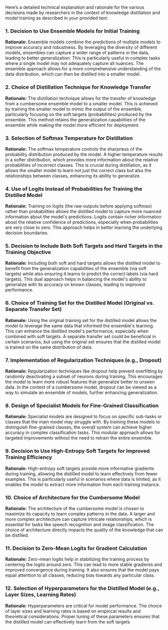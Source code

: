 Here’s a detailed technical explanation and rationale for the various decisions made by researchers in the context of knowledge distillation and model training as described in your provided text:

### 1. Decision to Use Ensemble Models for Initial Training
**Rationale:** Ensemble models combine the predictions of multiple models to improve accuracy and robustness. By leveraging the diversity of different models, ensembles can capture a wider range of patterns in the data, leading to better generalization. This is particularly useful in complex tasks where a single model may not adequately capture all nuances. The ensemble approach allows for a more comprehensive understanding of the data distribution, which can then be distilled into a smaller model.

### 2. Choice of Distillation Technique for Knowledge Transfer
**Rationale:** The distillation technique allows for the transfer of knowledge from a cumbersome ensemble model to a smaller model. This is achieved by training the smaller model to mimic the output of the ensemble, particularly focusing on the soft targets (probabilities) produced by the ensemble. This method retains the generalization capabilities of the ensemble while making the model more efficient for deployment.

### 3. Selection of Softmax Temperature for Distillation
**Rationale:** The softmax temperature controls the sharpness of the probability distribution produced by the model. A higher temperature results in a softer distribution, which provides more information about the relative probabilities of incorrect classes. This is crucial during distillation, as it allows the smaller model to learn not just the correct class but also the relationships between classes, enhancing its ability to generalize.

### 4. Use of Logits Instead of Probabilities for Training the Distilled Model
**Rationale:** Training on logits (the raw outputs before applying softmax) rather than probabilities allows the distilled model to capture more nuanced information about the model's predictions. Logits contain richer information about the relative confidence of predictions, especially when probabilities are very close to zero. This approach helps in better learning the underlying decision boundaries.

### 5. Decision to Include Both Soft Targets and Hard Targets in the Training Objective
**Rationale:** Including both soft and hard targets allows the distilled model to benefit from the generalization capabilities of the ensemble (via soft targets) while also ensuring it learns to predict the correct labels (via hard targets). This dual approach helps in balancing the model's ability to generalize with its accuracy on known classes, leading to improved performance.

### 6. Choice of Training Set for the Distilled Model (Original vs. Separate Transfer Set)
**Rationale:** Using the original training set for the distilled model allows the model to leverage the same data that informed the ensemble's learning. This can enhance the distilled model's performance, especially when combined with soft targets. A separate transfer set could be beneficial in certain scenarios, but using the original set ensures that the distilled model is trained on the same distribution of data.

### 7. Implementation of Regularization Techniques (e.g., Dropout)
**Rationale:** Regularization techniques like dropout help prevent overfitting by randomly deactivating a subset of neurons during training. This encourages the model to learn more robust features that generalize better to unseen data. In the context of a cumbersome model, dropout can be viewed as a way to simulate an ensemble of models, further enhancing generalization.

### 8. Design of Specialist Models for Fine-Grained Classification
**Rationale:** Specialist models are designed to focus on specific sub-tasks or classes that the main model may struggle with. By training these models to distinguish fine-grained classes, the overall system can achieve higher accuracy in complex classification tasks. This modular approach allows for targeted improvements without the need to retrain the entire ensemble.

### 9. Decision to Use High-Entropy Soft Targets for Improved Training Efficiency
**Rationale:** High-entropy soft targets provide more informative gradients during training, allowing the distilled model to learn effectively from fewer examples. This is particularly useful in scenarios where data is limited, as it enables the model to extract more information from each training instance.

### 10. Choice of Architecture for the Cumbersome Model
**Rationale:** The architecture of the cumbersome model is chosen to maximize its capacity to learn complex patterns in the data. A larger and more complex architecture can capture intricate relationships, which is essential for tasks like speech recognition and image classification. The choice of architecture directly impacts the quality of the knowledge that can be distilled.

### 11. Decision to Zero-Mean Logits for Gradient Calculation
**Rationale:** Zero-mean logits help in stabilizing the training process by centering the logits around zero. This can lead to more stable gradients and improved convergence during training. It also ensures that the model pays equal attention to all classes, reducing bias towards any particular class.

### 12. Selection of Hyperparameters for the Distilled Model (e.g., Layer Sizes, Learning Rates)
**Rationale:** Hyperparameters are critical for model performance. The choice of layer sizes and learning rates is based on empirical results and theoretical considerations. Proper tuning of these parameters ensures that the distilled model can effectively learn from the soft targets